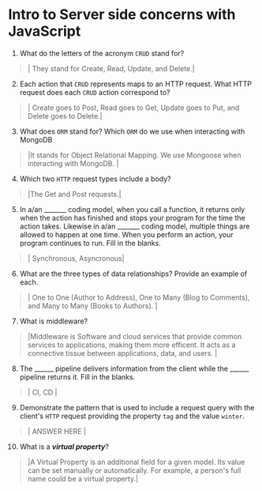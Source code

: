 # Intro to Server side concerns with JavaScript
01. What do the letters of the acronym `CRUD` stand for?

  > | They stand for Create, Read, Update, and Delete.|

02. Each action that `CRUD` represents maps to an HTTP request. What HTTP request does each `CRUD` action correspond to?

  > | Create goes to Post, Read goes to Get, Update goes to Put, and Delete goes to Delete.|

03. What does `ORM` stand for? Which `ORM` do we use when interacting with MongoDB

  > |It stands for Object Relational Mapping. We use Mongoose when interacting with MongoDB. |

04. Which two `HTTP` request types include a body?

  > |The Get and Post requests.|

05. In a/an _______ coding model, when you call a function, it returns only when the action has finished and stops your program for the time the action takes. Likewise in a/an _______ coding model, multiple things are allowed to happen at one time. When you perform an action, your program continues to run.  Fill in the blanks.

  > | Synchronous, Asyncronous|

06. What are the three types of data relationships? Provide an example of each.

  > | One to One (Author to Address), One to Many (Blog to Comments), and Many to Many (Books to Authors).  |

07. What is middleware?

  > |Middleware is Software and cloud services that provide common services to applications, making them more efficent. It acts as a connective tissue between applications, data, and users. |

08. The ______ pipeline delivers information from the client while the ______ pipeline returns it. Fill in the blanks. 

  > | CI, CD |

09. Demonstrate the pattern that is used to include a request query with the client's `HTTP` request providing the property `tag` and the value `winter`.

  > | ANSWER HERE |

10. What is a ***virtual property***?

  > |A Virtual Property is an additional field for a given model. Its value can be set manually or automatically. For example, a person's full name could be a virtual property.|
